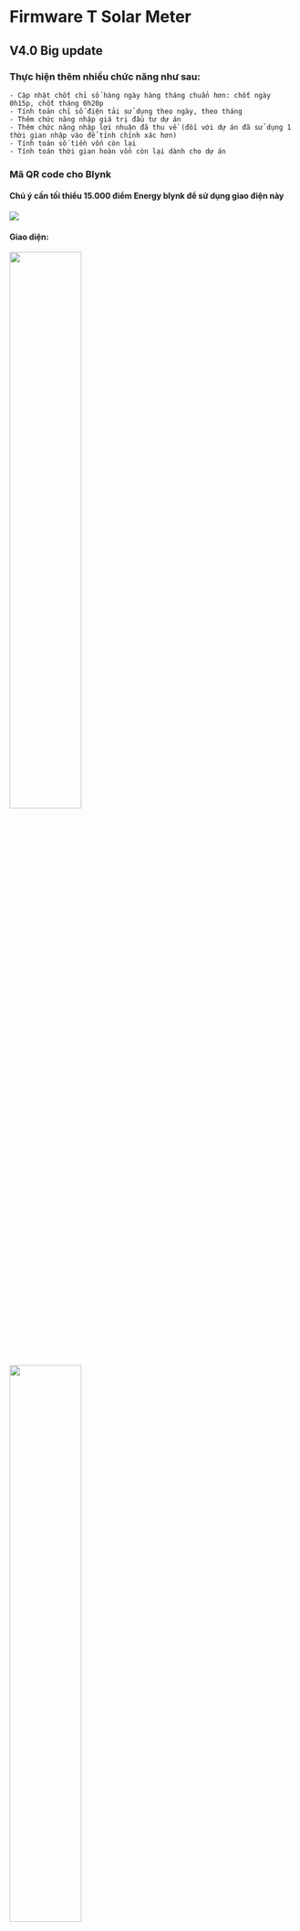 # Firmware T Solar Meter
## V4.0 Big update
### Thực hiện thêm nhiều chức năng như sau:
	- Cập nhật chốt chỉ số hàng ngày hàng tháng chuẩn hơn: chốt ngày 0h15p, chốt tháng 0h20p
	- Tính toản chỉ số điện tải sử dụng theo ngày, theo tháng
	- Thêm chức năng nhập giá trị đầu tư dự án
	- Thêm chức năng nhập lợi nhuận đã thu về (đối với dự án đã sử dụng 1 thời gian nhập vào để tính chính xác hơn)
	- Tính toán số tiền vốn còn lại
	- Tính toán thời gian hoàn vốn còn lại dành cho dự án

### Mã QR code cho Blynk
#### Chú ý cần tối thiểu 15.000 điểm Energy blynk để sử dụng giao điện này

<img src="https://github.com/Tpro4391/Solar-meter/blob/master/Anh/QR-V4.0.png">

#### Giao diện:

<img align="center" width=50% height=50% src="https://github.com/Tpro4391/Solar-meter/blob/master/Anh/1.jpg" >
<img align="center" width=50% height=50% src="https://github.com/Tpro4391/Solar-meter/blob/master/Anh/2.jpg" >
<img align="center" width=50% height=50% src="https://github.com/Tpro4391/Solar-meter/blob/master/Anh/3.jpg" >
<img align="center" width=50% height=50% src="https://github.com/Tpro4391/Solar-meter/blob/master/Anh/4.jpg" >

### Data map Blynk cho bản V4.0

<img src="https://github.com/Tpro4391/Solar-meter/blob/master/Anh/map-blynk-4.0.jpg">



